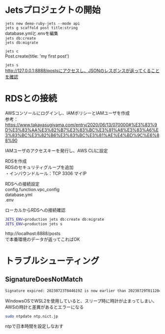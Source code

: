 # Jetsプロジェクトの開始

`jets new demo-ruby-jets --mode api`  
`jets g scaffold post title:string`  
database.ymlと.envを編集  
`jets db:create`  
`jets db:migrate`  
  
`jets c`  
Post.create(title: 'my first post')  
  
`jets s`  
http://127.0.0.1:8888/postsにアクセスし、JSONのレスポンスが返ってくることを確認  



# RDSとの接続

AWSコンソールにログインし、IAMポリシーとIAMユーザを作成  
参考：https://www.takayasugiyama.com/entry/2020/06/13/070000#%E3%83%9D%E3%83%AA%E3%82%B7%E3%83%BC%E3%81%A8%E3%83%A6%E3%83%BC%E3%82%B6%E3%83%BC%E3%81%AE%E4%BD%9C%E6%88%90  
  
IAMユーザのアクセスキーを発行し、AWS CLIに設定  
  
RDSを作成  
RDSのセキュリティグループを追加  
・インバウンドルール：TCP 3306 マイIP  
  
RDSへの接続設定  
config.function.vpc_config  
database.yml  
.env  
  
ローカルからRDSへの接続確認  
```bash
JETS_ENV=production jets db:create db:migrate
JETS_ENV=production jets s
```
http://localhost:8888/posts  
で本番環境のデータが返ってこればOK  





# トラブルシューティング

## SignatureDoesNotMatch

```bash
Signature expired: 20230723T044619Z is now earlier than 20230729T011204Z (20230729T012704Z - 15 min.) (Aws::STS::Errors::SignatureDoesNotMatch)
```

WindowsOSでWSL2を使用していると、スリープ時に時計が止まってしまい、AWSの時計と差異があるとエラーになる

```bash
sudo ntpdate ntp.nict.jp
```
ntpで日本時間を設定しなおす  
